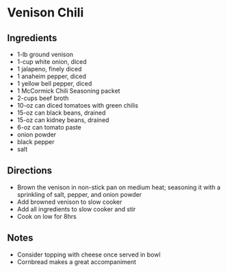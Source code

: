 # Venison Chili
## Ingredients
  * 1-lb ground venison
  * 1-cup white onion, diced
  * 1 jalapeno, finely diced
  * 1 anaheim pepper, diced
  * 1 yellow bell pepper, diced
  * 1 McCormick Chili Seasoning packet
  * 2-cups beef broth
  * 10-oz can diced tomatoes with green chilis
  * 15-oz can black beans, drained
  * 15-oz can kidney beans, drained
  * 6-oz can tomato paste
  * onion powder
  * black pepper
  * salt



## Directions
  * Brown the venison in non-stick pan on medium heat; seasoning it with a sprinkling of salt, pepper, and onion powder
  * Add browned venison to slow cooker
  * Add all ingredients to slow cooker and stir
  * Cook on low for 8hrs



## Notes
  * Consider topping with cheese once served in bowl
  * Cornbread makes a great accompaniment


